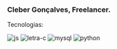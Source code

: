 ### Cleber Gonçalves, Freelancer.

Tecnologias: 



![js](https://github.com/Cleber-git/Cleber-git/assets/109536047/ccfbf6d7-60b4-4092-9d5b-a40dcb7752dc)      ![letra-c](https://github.com/Cleber-git/Cleber-git/assets/109536047/6bfb4569-0cd0-49af-9923-9756a64d77da)   ![mysql](https://github.com/Cleber-git/Cleber-git/assets/109536047/bfe270e8-64f4-4973-a9c8-c4654e42fc2f)
![python](https://github.com/Cleber-git/Cleber-git/assets/109536047/b9d5fb41-ed47-4300-9d47-d8a348bbc486)



<!---
Cleber-git/Cleber-git is a ✨ special ✨ repository because its `README.md` (this file) appears on your GitHub profile.
You can click the Preview link to take a look at your changes.
--->
